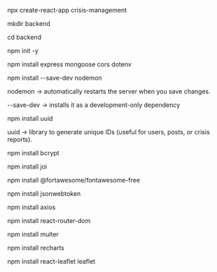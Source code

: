 npx create-react-app crisis-management

mkdir backend

cd backend

npm init -y

npm install express mongoose cors dotenv

npm install --save-dev nodemon

nodemon → automatically restarts the server when you save changes.

--save-dev → installs it as a development-only dependency

npm install uuid

uuid → library to generate unique IDs (useful for users, posts, or crisis reports).

npm install bcrypt

npm install joi


npm install @fortawesome/fontawesome-free

npm install jsonwebtoken

npm install axios

npm install react-router-dom

npm install multer

npm install recharts

npm install react-leaflet leaflet




